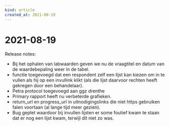 ```yaml
---
kind: article
created_at: 2021-08-19
---
```


# 2021-08-19

Release notes:

* Bij het ophalen van labwaarden geven we nu de vraagtitel en datum van de waardebepaling weer in de tabel.
* functie toegevoegd dat een respondent zelf een lijst kan kiezen om in te vullen als hij op een  invullink klikt (als die lijst daarvoor  rechten heeft gekregen door een behandelaar).
* Petra protocol toegevoegd aan ggz drenthe
* Primary rapport heeft nu verbeterde grafieken.
* return_url en progress_url in uitnodigingslinks die niet https gebruiken falen voortaan (al lange tijd meer gezien).
* Bug geplet waardoor bij invullen lijsten er some foutief kwam te staan dat er nog een lijst kwam, terwijl dit niet zo was.
